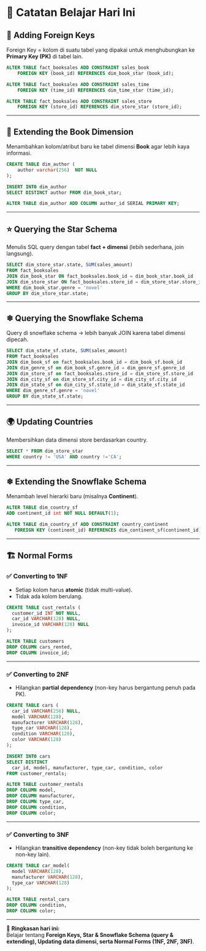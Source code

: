 # 📘 Catatan Belajar Hari Ini

## 🔗 Adding Foreign Keys  
Foreign Key = kolom di suatu tabel yang dipakai untuk menghubungkan ke **Primary Key (PK)** di tabel lain.  

```sql
ALTER TABLE fact_booksales ADD CONSTRAINT sales_book
    FOREIGN KEY (book_id) REFERENCES dim_book_star (book_id);

ALTER TABLE fact_booksales ADD CONSTRAINT sales_time
    FOREIGN KEY (time_id) REFERENCES dim_time_star (time_id);

ALTER TABLE fact_booksales ADD CONSTRAINT sales_store
    FOREIGN KEY (store_id) REFERENCES dim_store_star (store_id);
```

---

## 📖 Extending the Book Dimension  
Menambahkan kolom/atribut baru ke tabel dimensi **Book** agar lebih kaya informasi.  

```sql
CREATE TABLE dim_author (
    author varchar(256)  NOT NULL
);

INSERT INTO dim_author
SELECT DISTINCT author FROM dim_book_star;

ALTER TABLE dim_author ADD COLUMN author_id SERIAL PRIMARY KEY;
```

---

## ⭐ Querying the Star Schema  
Menulis SQL query dengan tabel **fact + dimensi** (lebih sederhana, join langsung).  

```sql
SELECT dim_store_star.state, SUM(sales_amount)
FROM fact_booksales
JOIN dim_book_star ON fact_booksales.book_id = dim_book_star.book_id
JOIN dim_store_star ON fact_booksales.store_id = dim_store_star.store_id
WHERE dim_book_star.genre = 'novel'
GROUP BY dim_store_star.state;
```

---

## ❄ Querying the Snowflake Schema  
Query di snowflake schema → lebih banyak JOIN karena tabel dimensi dipecah.  

```sql
SELECT dim_state_sf.state, SUM(sales_amount)
FROM fact_booksales
JOIN dim_book_sf on fact_booksales.book_id = dim_book_sf.book_id
JOIN dim_genre_sf on dim_book_sf.genre_id = dim_genre_sf.genre_id
JOIN dim_store_sf on fact_booksales.store_id = dim_store_sf.store_id 
JOIN dim_city_sf on dim_store_sf.city_id = dim_city_sf.city_id
JOIN dim_state_sf on dim_city_sf.state_id = dim_state_sf.state_id
WHERE dim_genre_sf.genre = 'novel'
GROUP BY dim_state_sf.state;
```

---

## 🌍 Updating Countries  
Membersihkan data dimensi store berdasarkan country.  

```sql
SELECT * FROM dim_store_star
WHERE country != 'USA' AND country !='CA';
```

---

## ❄ Extending the Snowflake Schema  
Menambah level hierarki baru (misalnya **Continent**).  

```sql
ALTER TABLE dim_country_sf
ADD continent_id int NOT NULL DEFAULT(1);

ALTER TABLE dim_country_sf ADD CONSTRAINT country_continent
   FOREIGN KEY (continent_id) REFERENCES dim_continent_sf(continent_id);
```

---

## 🏗 Normal Forms  

### ✅ Converting to 1NF  
- Setiap kolom harus **atomic** (tidak multi-value).  
- Tidak ada kolom berulang.  

```sql
CREATE TABLE cust_rentals (
  customer_id INT NOT NULL,
  car_id VARCHAR(128) NULL,
  invoice_id VARCHAR(128) NULL
);

ALTER TABLE customers
DROP COLUMN cars_rented,
DROP COLUMN invoice_id;
```

---

### ✅ Converting to 2NF  
- Hilangkan **partial dependency** (non-key harus bergantung penuh pada PK).  

```sql
CREATE TABLE cars (
  car_id VARCHAR(256) NULL,
  model VARCHAR(128),
  manufacturer VARCHAR(128),
  type_car VARCHAR(128),
  condition VARCHAR(128),
  color VARCHAR(128)
);

INSERT INTO cars
SELECT DISTINCT
  car_id, model, manufacturer, type_car, condition, color
FROM customer_rentals;

ALTER TABLE customer_rentals
DROP COLUMN model,
DROP COLUMN manufacturer, 
DROP COLUMN type_car,
DROP COLUMN condition,
DROP COLUMN color;
```

---

### ✅ Converting to 3NF  
- Hilangkan **transitive dependency** (non-key tidak boleh bergantung ke non-key lain).  

```sql
CREATE TABLE car_model(
  model VARCHAR(128),
  manufacturer VARCHAR(128),
  type_car VARCHAR(128)
);

ALTER TABLE rental_cars
DROP COLUMN condition, 
DROP COLUMN color;
```

---

🎯 **Ringkasan hari ini:**  
Belajar tentang **Foreign Keys, Star & Snowflake Schema (query & extending), Updating data dimensi, serta Normal Forms (1NF, 2NF, 3NF)**.  
